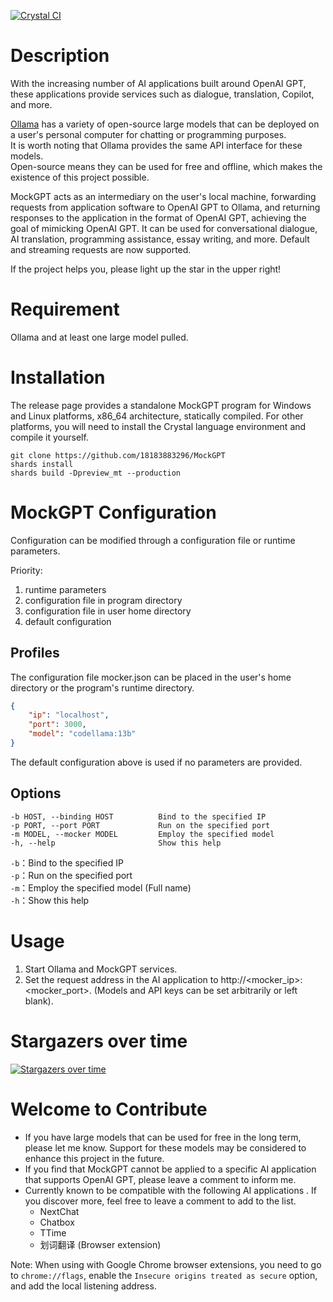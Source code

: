 [![Crystal CI](https://github.com/yanecc/MockGPT/actions/workflows/Crystal%20CI.yml/badge.svg)](https://github.com/yanecc/MockGPT/actions/workflows/Crystal%20CI.yml)

# Description

With the increasing number of AI applications built around OpenAI GPT, these applications provide services such as dialogue, translation, Copilot, and more.

[Ollama](https://github.com/ollama/ollama) has a variety of open-source large models that can be deployed on a user's personal computer for chatting or programming purposes.<br>
It is worth noting that Ollama provides the same API interface for these models.<br>
Open-source means they can be used for free and offline, which makes the existence of this project possible.

MockGPT acts as an intermediary on the user's local machine, forwarding requests from application software to OpenAI GPT to Ollama, and returning responses to the application in the format of OpenAI GPT, achieving the goal of mimicking OpenAI GPT. It can be used for conversational dialogue, AI translation, programming assistance, essay writing, and more. Default and streaming requests are now supported.


If the project helps you, please light up the star in the upper right!

# Requirement

Ollama and at least one large model pulled.

# Installation

The release page provides a standalone MockGPT program for Windows and Linux platforms, x86_64 architecture, statically compiled. For other platforms, you will need to install the Crystal language environment and compile it yourself.

``` shell
git clone https://github.com/18183883296/MockGPT
shards install
shards build -Dpreview_mt --production
```

# MockGPT Configuration

Configuration can be modified through a configuration file or runtime parameters.

Priority:<br>
1. runtime parameters
2. configuration file in program directory
3. configuration file in user home directory
4. default configuration

## Profiles

The configuration file mocker.json can be placed in the user's home directory or the program's runtime directory.

``` json
{
    "ip": "localhost",
    "port": 3000,
    "model": "codellama:13b"
}
```

The default configuration above is used if no parameters are provided.

## Options

```
-b HOST, --binding HOST          Bind to the specified IP
-p PORT, --port PORT             Run on the specified port
-m MODEL, --mocker MODEL         Employ the specified model
-h, --help                       Show this help
```

`-b`：Bind to the specified IP<br>
`-p`：Run on the specified port<br>
`-m`：Employ the specified model (Full name)<br>
`-h`：Show this help

# Usage

1. Start Ollama and MockGPT services.
2. Set the request address in the AI application to http://<mocker_ip>:<mocker_port>. (Models and API keys can be set arbitrarily or left blank).

# Stargazers over time

[![Stargazers over time](https://starchart.cc/18183883296/MockGPT.svg?variant=adaptive)](https://starchart.cc/18183883296/MockGPT)

# Welcome to Contribute

- If you have large models that can be used for free in the long term, please let me know. Support for these models may be considered to enhance this project in the future.
- If you find that MockGPT cannot be applied to a specific AI application that supports OpenAI GPT, please leave a comment to inform me.
- Currently known to be compatible with the following AI applications . If you discover more, feel free to leave a comment to add to the list.
  - NextChat
  - Chatbox
  - TTime
  - 划词翻译 (Browser extension)
  
Note: When using with Google Chrome browser extensions, you need to go to `chrome://flags`, enable the `Insecure origins treated as secure` option, and add the local listening address.